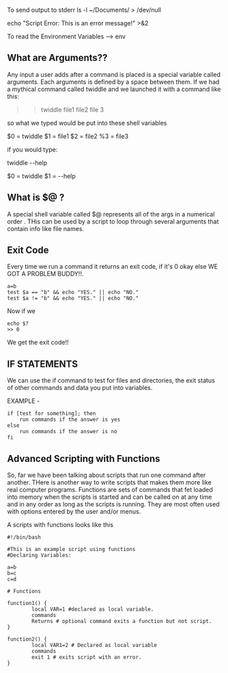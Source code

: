To send output to stderr
ls -l ~/Documents/ > /dev/null

echo "Script Error: This is an error message!" >&2

To read the Environment Variables --> env

## What are Arguments??
Any input a user adds after a command is placed is a special variable called arguments.
Each arguments is defined by a space between them. If we had a mythical command called 
twiddle and we launched it with a command like this:

>>twiddle file1 file2 file 3

so what we typed would be put into these shell variables

$0 = twiddle
$1 = file1
$2 = file2
%3 = file3

if you would type:

twiddle --help 

$0 = twiddle
$1 = --help

## What is $@ ?
A special shell variable called $@ represents all of the args in a numerical order . THis can be used by a script to loop
through several arguments that contain info like file names.

## Exit Code
Every time we run a command it returns an exit code, if it's 0 okay else WE GOT A PROBLEM BUDDY!!.

```
a=b
test $a == "b" && echo "YES." || echo "NO."
test $a != "b" && echo "YES." || echo "NO."
```
Now if we

```
echo $?
>> 0
```
We get the exit code!!


## IF STATEMENTS

We can use the if command to test for files and directories, the exit status of other commands and data you put into variables.

EXAMPLE -
```
if [test for something]; then
	run commands if the answer is yes
else
	run commands if the answer is no
fi
```

## Advanced Scripting with Functions

So, far we have been talking about scripts that run one command after another. THere is another way to write scripts that makes them more like real computer programs.
Functions are sets of commands that fet loaded into memory when the scripts is started and can be called on at any time and in any order as long as the scripts is running. They are most often used with options entered by the user and/or menus.

A scripts with functions looks like this

```
#!/bin/bash

#This is an example script using functions
#Declaring Variables:

a=b
b=c
c=d

# Functions

function1() {
		local VAR=1 #declared as local variable.
		commands
		Returns # optional command exits a function but not script.
}

function2() {
		local VAR1=2 # Declared as local variable
		commands
		exit 1 # exits script with an error.
} 

```

